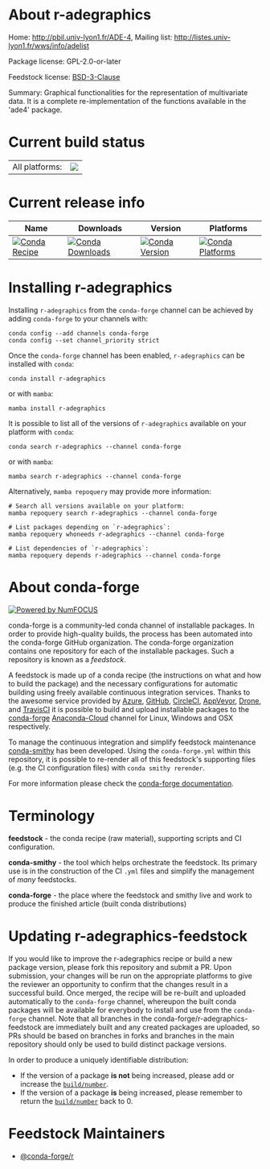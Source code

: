 About r-adegraphics
===================

Home: http://pbil.univ-lyon1.fr/ADE-4, Mailing list: http://listes.univ-lyon1.fr/wws/info/adelist

Package license: GPL-2.0-or-later

Feedstock license: [BSD-3-Clause](https://github.com/conda-forge/r-adegraphics-feedstock/blob/main/LICENSE.txt)

Summary: Graphical functionalities for the representation of multivariate data. It is a complete re-implementation of the functions available in the 'ade4' package.

Current build status
====================


<table><tr><td>All platforms:</td>
    <td>
      <a href="https://dev.azure.com/conda-forge/feedstock-builds/_build/latest?definitionId=10678&branchName=main">
        <img src="https://dev.azure.com/conda-forge/feedstock-builds/_apis/build/status/r-adegraphics-feedstock?branchName=main">
      </a>
    </td>
  </tr>
</table>

Current release info
====================

| Name | Downloads | Version | Platforms |
| --- | --- | --- | --- |
| [![Conda Recipe](https://img.shields.io/badge/recipe-r--adegraphics-green.svg)](https://anaconda.org/conda-forge/r-adegraphics) | [![Conda Downloads](https://img.shields.io/conda/dn/conda-forge/r-adegraphics.svg)](https://anaconda.org/conda-forge/r-adegraphics) | [![Conda Version](https://img.shields.io/conda/vn/conda-forge/r-adegraphics.svg)](https://anaconda.org/conda-forge/r-adegraphics) | [![Conda Platforms](https://img.shields.io/conda/pn/conda-forge/r-adegraphics.svg)](https://anaconda.org/conda-forge/r-adegraphics) |

Installing r-adegraphics
========================

Installing `r-adegraphics` from the `conda-forge` channel can be achieved by adding `conda-forge` to your channels with:

```
conda config --add channels conda-forge
conda config --set channel_priority strict
```

Once the `conda-forge` channel has been enabled, `r-adegraphics` can be installed with `conda`:

```
conda install r-adegraphics
```

or with `mamba`:

```
mamba install r-adegraphics
```

It is possible to list all of the versions of `r-adegraphics` available on your platform with `conda`:

```
conda search r-adegraphics --channel conda-forge
```

or with `mamba`:

```
mamba search r-adegraphics --channel conda-forge
```

Alternatively, `mamba repoquery` may provide more information:

```
# Search all versions available on your platform:
mamba repoquery search r-adegraphics --channel conda-forge

# List packages depending on `r-adegraphics`:
mamba repoquery whoneeds r-adegraphics --channel conda-forge

# List dependencies of `r-adegraphics`:
mamba repoquery depends r-adegraphics --channel conda-forge
```


About conda-forge
=================

[![Powered by
NumFOCUS](https://img.shields.io/badge/powered%20by-NumFOCUS-orange.svg?style=flat&colorA=E1523D&colorB=007D8A)](https://numfocus.org)

conda-forge is a community-led conda channel of installable packages.
In order to provide high-quality builds, the process has been automated into the
conda-forge GitHub organization. The conda-forge organization contains one repository
for each of the installable packages. Such a repository is known as a *feedstock*.

A feedstock is made up of a conda recipe (the instructions on what and how to build
the package) and the necessary configurations for automatic building using freely
available continuous integration services. Thanks to the awesome service provided by
[Azure](https://azure.microsoft.com/en-us/services/devops/), [GitHub](https://github.com/),
[CircleCI](https://circleci.com/), [AppVeyor](https://www.appveyor.com/),
[Drone](https://cloud.drone.io/welcome), and [TravisCI](https://travis-ci.com/)
it is possible to build and upload installable packages to the
[conda-forge](https://anaconda.org/conda-forge) [Anaconda-Cloud](https://anaconda.org/)
channel for Linux, Windows and OSX respectively.

To manage the continuous integration and simplify feedstock maintenance
[conda-smithy](https://github.com/conda-forge/conda-smithy) has been developed.
Using the ``conda-forge.yml`` within this repository, it is possible to re-render all of
this feedstock's supporting files (e.g. the CI configuration files) with ``conda smithy rerender``.

For more information please check the [conda-forge documentation](https://conda-forge.org/docs/).

Terminology
===========

**feedstock** - the conda recipe (raw material), supporting scripts and CI configuration.

**conda-smithy** - the tool which helps orchestrate the feedstock.
                   Its primary use is in the construction of the CI ``.yml`` files
                   and simplify the management of *many* feedstocks.

**conda-forge** - the place where the feedstock and smithy live and work to
                  produce the finished article (built conda distributions)


Updating r-adegraphics-feedstock
================================

If you would like to improve the r-adegraphics recipe or build a new
package version, please fork this repository and submit a PR. Upon submission,
your changes will be run on the appropriate platforms to give the reviewer an
opportunity to confirm that the changes result in a successful build. Once
merged, the recipe will be re-built and uploaded automatically to the
`conda-forge` channel, whereupon the built conda packages will be available for
everybody to install and use from the `conda-forge` channel.
Note that all branches in the conda-forge/r-adegraphics-feedstock are
immediately built and any created packages are uploaded, so PRs should be based
on branches in forks and branches in the main repository should only be used to
build distinct package versions.

In order to produce a uniquely identifiable distribution:
 * If the version of a package **is not** being increased, please add or increase
   the [``build/number``](https://docs.conda.io/projects/conda-build/en/latest/resources/define-metadata.html#build-number-and-string).
 * If the version of a package **is** being increased, please remember to return
   the [``build/number``](https://docs.conda.io/projects/conda-build/en/latest/resources/define-metadata.html#build-number-and-string)
   back to 0.

Feedstock Maintainers
=====================

* [@conda-forge/r](https://github.com/conda-forge/r/)


